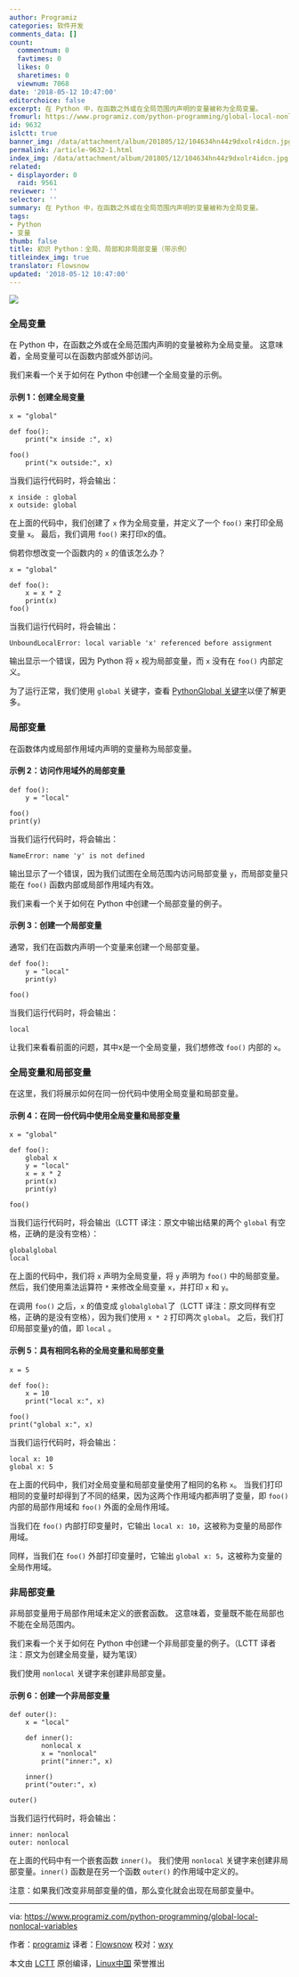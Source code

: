```yaml
---
author: Programiz
categories: 软件开发
comments_data: []
count:
  commentnum: 0
  favtimes: 0
  likes: 0
  sharetimes: 0
  viewnum: 7068
date: '2018-05-12 10:47:00'
editorchoice: false
excerpt: 在 Python 中，在函数之外或在全局范围内声明的变量被称为全局变量。
fromurl: https://www.programiz.com/python-programming/global-local-nonlocal-variables
id: 9632
islctt: true
banner_img: /data/attachment/album/201805/12/104634hn44z9dxolr4idcn.jpg
permalink: /article-9632-1.html
index_img: /data/attachment/album/201805/12/104634hn44z9dxolr4idcn.jpg.thumb.jpg
related:
- displayorder: 0
  raid: 9561
reviewer: ''
selector: ''
summary: 在 Python 中，在函数之外或在全局范围内声明的变量被称为全局变量。
tags:
- Python
- 变量
thumb: false
title: 初识 Python：全局、局部和非局部变量（带示例）
titleindex_img: true
translator: Flowsnow
updated: '2018-05-12 10:47:00'
---
```


![](/data/attachment/album/201805/12/104634hn44z9dxolr4idcn.jpg)


### 全局变量


在 Python 中，在函数之外或在全局范围内声明的变量被称为全局变量。 这意味着，全局变量可以在函数内部或外部访问。


我们来看一个关于如何在 Python 中创建一个全局变量的示例。


#### 示例 1：创建全局变量



```
x = "global"

def foo():
    print("x inside :", x)

foo()
    print("x outside:", x)

```

当我们运行代码时，将会输出：



```
x inside : global
x outside: global

```

在上面的代码中，我们创建了 `x` 作为全局变量，并定义了一个 `foo()` 来打印全局变量 `x`。 最后，我们调用 `foo()` 来打印x的值。


倘若你想改变一个函数内的 `x` 的值该怎么办？



```
x = "global"

def foo():
    x = x * 2
    print(x)
foo()

```

当我们运行代码时，将会输出：



```
UnboundLocalError: local variable 'x' referenced before assignment

```

输出显示一个错误，因为 Python 将 `x` 视为局部变量，而 `x` 没有在 `foo()` 内部定义。


为了运行正常，我们使用 `global` 关键字，查看 [PythonGlobal 关键字](https://www.programiz.com/python-programming/global-keyword)以便了解更多。


### 局部变量


在函数体内或局部作用域内声明的变量称为局部变量。


#### 示例 2：访问作用域外的局部变量



```
def foo():
    y = "local"

foo()
print(y)

```

当我们运行代码时，将会输出：



```
NameError: name 'y' is not defined

```

输出显示了一个错误，因为我们试图在全局范围内访问局部变量 `y`，而局部变量只能在 `foo()` 函数内部或局部作用域内有效。


我们来看一个关于如何在 Python 中创建一个局部变量的例子。


#### 示例 3：创建一个局部变量


通常，我们在函数内声明一个变量来创建一个局部变量。



```
def foo():
    y = "local"
    print(y)

foo()

```

当我们运行代码时，将会输出：



```
local

```

让我们来看看前面的问题，其中x是一个全局变量，我们想修改 `foo()` 内部的 `x`。


### 全局变量和局部变量


在这里，我们将展示如何在同一份代码中使用全局变量和局部变量。


#### 示例 4：在同一份代码中使用全局变量和局部变量



```
x = "global"

def foo():
    global x
    y = "local"
    x = x * 2
    print(x)
    print(y)

foo()

```

当我们运行代码时，将会输出（LCTT 译注：原文中输出结果的两个 `global` 有空格，正确的是没有空格）：



```
globalglobal
local

```

在上面的代码中，我们将 `x` 声明为全局变量，将 `y` 声明为 `foo()` 中的局部变量。 然后，我们使用乘法运算符 `*` 来修改全局变量 `x`，并打印 `x` 和 `y`。


在调用 `foo()` 之后，`x` 的值变成 `globalglobal`了（LCTT 译注：原文同样有空格，正确的是没有空格），因为我们使用 `x * 2` 打印两次 `global`。 之后，我们打印局部变量y的值，即 `local` 。


#### 示例 5：具有相同名称的全局变量和局部变量



```
x = 5

def foo():
    x = 10
    print("local x:", x)

foo()
print("global x:", x)

```

当我们运行代码时，将会输出：



```
local x: 10
global x: 5

```

在上面的代码中，我们对全局变量和局部变量使用了相同的名称 `x`。 当我们打印相同的变量时却得到了不同的结果，因为这两个作用域内都声明了变量，即 `foo()` 内部的局部作用域和 `foo()` 外面的全局作用域。


当我们在 `foo()` 内部打印变量时，它输出 `local x: 10`，这被称为变量的局部作用域。


同样，当我们在 `foo()` 外部打印变量时，它输出 `global x: 5`，这被称为变量的全局作用域。


### 非局部变量


非局部变量用于局部作用域未定义的嵌套函数。 这意味着，变量既不能在局部也不能在全局范围内。


我们来看一个关于如何在 Python 中创建一个非局部变量的例子。（LCTT 译者注：原文为创建全局变量，疑为笔误）


我们使用 `nonlocal` 关键字来创建非局部变量。


#### 示例 6：创建一个非局部变量



```
def outer():
    x = "local"

    def inner():
        nonlocal x
        x = "nonlocal"
        print("inner:", x)

    inner()
    print("outer:", x)

outer()

```

当我们运行代码时，将会输出：



```
inner: nonlocal
outer: nonlocal

```

在上面的代码中有一个嵌套函数 `inner()`。 我们使用 `nonlocal` 关键字来创建非局部变量。`inner()` 函数是在另一个函数 `outer()` 的作用域中定义的。


注意：如果我们改变非局部变量的值，那么变化就会出现在局部变量中。




---


via: <https://www.programiz.com/python-programming/global-local-nonlocal-variables>


作者：[programiz](https://www.programiz.com/) 译者：[Flowsnow](https://github.com/Flowsnow) 校对：[wxy](https://github.com/wxy)


本文由 [LCTT](https://github.com/LCTT/TranslateProject) 原创编译，[Linux中国](https://linux.cn/) 荣誉推出
